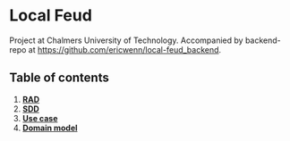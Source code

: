# Local Feud
Project at Chalmers University of Technology. Accompanied by backend-repo at https://github.com/ericwenn/local-feud_backend.

## Table of contents 
1. [**RAD**](documents/RAD.md)
2. [**SDD**](documents/SDD.md)
2. [**Use case**](usecases/use-case.jpg)
3. [**Domain model**](domainmodel/domainmodel.jpg)
